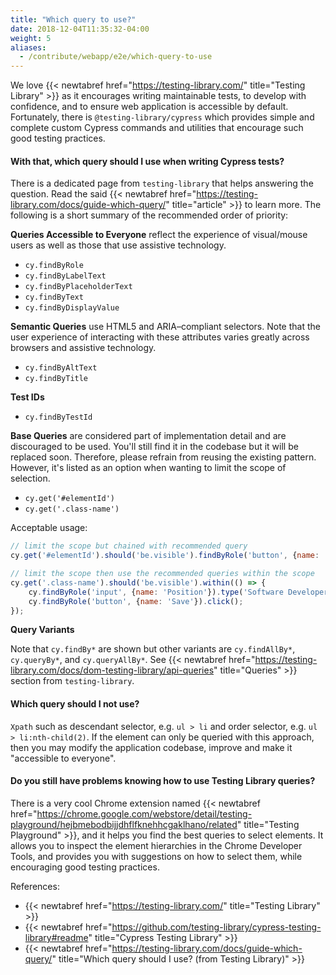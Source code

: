 ```yaml
---
title: "Which query to use?"
date: 2018-12-04T11:35:32-04:00
weight: 5
aliases:
  - /contribute/webapp/e2e/which-query-to-use
---
```


We love {{< newtabref href="https://testing-library.com/" title="Testing Library" >}} as it encourages writing maintainable tests, to develop with confidence, and to ensure web application is accessible by default. Fortunately, there is `@testing-library/cypress` which provides simple and complete custom Cypress commands and utilities that encourage such good testing practices.

#### With that, which query should I use when writing Cypress tests?

There is a dedicated page from `testing-library` that helps answering the question. Read the said {{< newtabref href="https://testing-library.com/docs/guide-which-query/" title="article" >}} to learn more. The following is a short summary of the recommended order of priority:

__Queries Accessible to Everyone__ reflect the experience of visual/mouse users as well as those that use assistive technology.

- `cy.findByRole`
- `cy.findByLabelText`
- `cy.findByPlaceholderText`
- `cy.findByText`
- `cy.findByDisplayValue`

__Semantic Queries__ use HTML5 and ARIA–compliant selectors. Note that the user experience of interacting with these attributes varies greatly across browsers and assistive technology.

- `cy.findByAltText`
- `cy.findByTitle`

__Test IDs__

- `cy.findByTestId`

__Base Queries__ are considered part of implementation detail and are discouraged to be used. You'll still find it in the codebase but it will be replaced soon. Therefore, please refrain from reusing the existing pattern. However, it's listed as an option when wanting to limit the scope of selection.

- `cy.get('#elementId')`
- `cy.get('.class-name')`

Acceptable usage:
```javascript
// limit the scope but chained with recommended query
cy.get('#elementId').should('be.visible').findByRole('button', {name: 'Save'}).click();

// limit the scope then use the recommended queries within the scope
cy.get('.class-name').should('be.visible').within(() => {
    cy.findByRole('input', {name: 'Position'}).type('Software Developer');
    cy.findByRole('button', {name: 'Save'}).click();
});
```

__Query Variants__

Note that `cy.findBy*` are shown but other variants are `cy.findAllBy*`, `cy.queryBy*`, and `cy.queryAllBy*`. See {{< newtabref href="https://testing-library.com/docs/dom-testing-library/api-queries" title="Queries" >}} section from `testing-library`.

#### Which query should I not use?
`Xpath` such as descendant selector, e.g. `ul > li` and order selector, e.g. `ul > li:nth-child(2)`. If the element can only be queried with this approach, then you may modify the application codebase, improve and make it "accessible to everyone".

#### Do you still have problems knowing how to use Testing Library queries?

There is a very cool Chrome extension named {{< newtabref href="https://chrome.google.com/webstore/detail/testing-playground/hejbmebodbijjdhflfknehhcgaklhano/related" title="Testing Playground" >}}, and it helps you find the best queries to select elements. It allows you to inspect the element hierarchies in the Chrome Developer Tools, and provides you with suggestions on how to select them, while encouraging good testing practices.

References:
- {{< newtabref href="https://testing-library.com/" title="Testing Library" >}}
- {{< newtabref href="https://github.com/testing-library/cypress-testing-library#readme" title="Cypress Testing Library" >}}
- {{< newtabref href="https://testing-library.com/docs/guide-which-query/" title="Which query should I use? (from Testing Library)" >}}
